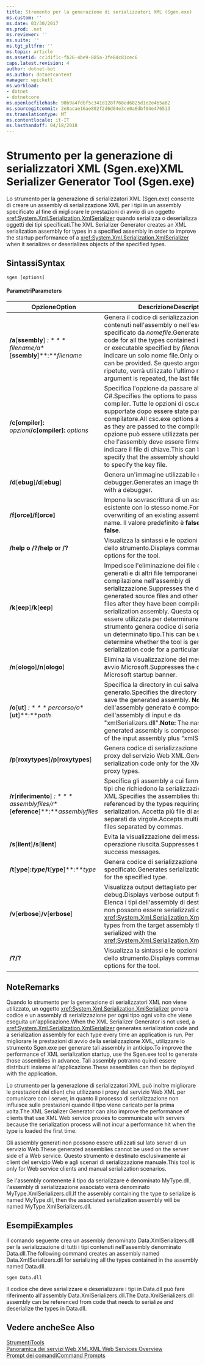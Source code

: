 ```yaml
---
title: Strumento per la generazione di serializzatori XML (Sgen.exe)
ms.custom: ''
ms.date: 03/30/2017
ms.prod: .net
ms.reviewer: ''
ms.suite: ''
ms.tgt_pltfrm: ''
ms.topic: article
ms.assetid: cc1d1f1c-fb26-4be9-885a-3fe84c81cec6
caps.latest.revision: 4
author: dotnet-bot
ms.author: dotnetcontent
manager: wpickett
ms.workload:
- dotnet
- dotnetcore
ms.openlocfilehash: 90b9a4fdbf5c341d128f768ed6825d1e2e465a82
ms.sourcegitcommit: 2e8acae16ae802f2d6d04e3ce0a6dbf04e476513
ms.translationtype: MT
ms.contentlocale: it-IT
ms.lasthandoff: 04/18/2018
---
```

# <a name="xml-serializer-generator-tool-sgenexe"></a><span data-ttu-id="c8fc7-102">Strumento per la generazione di serializzatori XML (Sgen.exe)</span><span class="sxs-lookup"><span data-stu-id="c8fc7-102">XML Serializer Generator Tool (Sgen.exe)</span></span>
<span data-ttu-id="c8fc7-103">Lo strumento per la generazione di serializzatori XML (Sgen.exe) consente di creare un assembly di serializzazione XML per i tipi in un assembly specificato al fine di migliorare le prestazioni di avvio di un oggetto <xref:System.Xml.Serialization.XmlSerializer> quando serializza o deserializza oggetti dei tipi specificati.</span><span class="sxs-lookup"><span data-stu-id="c8fc7-103">The XML Serializer Generator creates an XML serialization assembly for types in a specified assembly in order to improve the startup performance of a <xref:System.Xml.Serialization.XmlSerializer> when it serializes or deserializes objects of the specified types.</span></span>  
  
## <a name="syntax"></a><span data-ttu-id="c8fc7-104">Sintassi</span><span class="sxs-lookup"><span data-stu-id="c8fc7-104">Syntax</span></span>  
  
```  
sgen [options]  
```  
  
#### <a name="parameters"></a><span data-ttu-id="c8fc7-105">Parametri</span><span class="sxs-lookup"><span data-stu-id="c8fc7-105">Parameters</span></span>  
  
|<span data-ttu-id="c8fc7-106">Opzione</span><span class="sxs-lookup"><span data-stu-id="c8fc7-106">Option</span></span>|<span data-ttu-id="c8fc7-107">Descrizione</span><span class="sxs-lookup"><span data-stu-id="c8fc7-107">Description</span></span>|  
|------------|-----------------|  
|<span data-ttu-id="c8fc7-108">**/a**[**ssembly**] **: * * * filename*</span><span class="sxs-lookup"><span data-stu-id="c8fc7-108">**/a**[**ssembly**]**:***filename*</span></span>|<span data-ttu-id="c8fc7-109">Genera il codice di serializzazione per tutti i tipi contenuti nell'assembly o nell'eseguibile specificato da *nomefile*.</span><span class="sxs-lookup"><span data-stu-id="c8fc7-109">Generates serialization code for all the types contained in the assembly or executable specified by *filename*.</span></span> <span data-ttu-id="c8fc7-110">È possibile indicare un solo nome file.</span><span class="sxs-lookup"><span data-stu-id="c8fc7-110">Only one file name can be provided.</span></span> <span data-ttu-id="c8fc7-111">Se questo argomento viene ripetuto, verrà utilizzato l'ultimo nome file.</span><span class="sxs-lookup"><span data-stu-id="c8fc7-111">If this argument is repeated, the last file name is used.</span></span>|  
|<span data-ttu-id="c8fc7-112">**/c[ompiler]:** *opzioni*</span><span class="sxs-lookup"><span data-stu-id="c8fc7-112">**/c[ompiler]:** *options*</span></span>|<span data-ttu-id="c8fc7-113">Specifica l'opzione da passare al compilatore C#.</span><span class="sxs-lookup"><span data-stu-id="c8fc7-113">Specifies the options to pass to the C# compiler.</span></span> <span data-ttu-id="c8fc7-114">Tutte le opzioni di csc.exe vengono supportate dopo essere state passate al compilatore.</span><span class="sxs-lookup"><span data-stu-id="c8fc7-114">All csc.exe options are supported as they are passed to the compiler.</span></span> <span data-ttu-id="c8fc7-115">Questa opzione può essere utilizzata per specificare che l'assembly deve essere firmato e per indicare il file di chiave.</span><span class="sxs-lookup"><span data-stu-id="c8fc7-115">This can be used to specify that the assembly should be signed and to specify the key file.</span></span>|  
|<span data-ttu-id="c8fc7-116">**/d**[**ebug**]</span><span class="sxs-lookup"><span data-stu-id="c8fc7-116">**/d**[**ebug**]</span></span>|<span data-ttu-id="c8fc7-117">Genera un'immagine utilizzabile con un debugger.</span><span class="sxs-lookup"><span data-stu-id="c8fc7-117">Generates an image that can be used with a debugger.</span></span>|  
|<span data-ttu-id="c8fc7-118">**/f[orce]**</span><span class="sxs-lookup"><span data-stu-id="c8fc7-118">**/f[orce]**</span></span>|<span data-ttu-id="c8fc7-119">Impone la sovrascrittura di un assembly esistente con lo stesso nome.</span><span class="sxs-lookup"><span data-stu-id="c8fc7-119">Forces the overwriting of an existing assembly of the same name.</span></span> <span data-ttu-id="c8fc7-120">Il valore predefinito è **false**.</span><span class="sxs-lookup"><span data-stu-id="c8fc7-120">The default is **false**.</span></span>|  
|<span data-ttu-id="c8fc7-121">**/help o /?**</span><span class="sxs-lookup"><span data-stu-id="c8fc7-121">**/help or /?**</span></span>|<span data-ttu-id="c8fc7-122">Visualizza la sintassi e le opzioni di comando dello strumento.</span><span class="sxs-lookup"><span data-stu-id="c8fc7-122">Displays command syntax and options for the tool.</span></span>|  
|<span data-ttu-id="c8fc7-123">**/k**[**eep**]</span><span class="sxs-lookup"><span data-stu-id="c8fc7-123">**/k**[**eep**]</span></span>|<span data-ttu-id="c8fc7-124">Impedisce l'eliminazione dei file di origine generati e di altri file temporanei al termine della compilazione nell'assembly di serializzazione.</span><span class="sxs-lookup"><span data-stu-id="c8fc7-124">Suppresses the deletion of the generated source files and other temporary files after they have been compiled into the serialization assembly.</span></span> <span data-ttu-id="c8fc7-125">Questa opzione può essere utilizzata per determinare se lo strumento genera codice di serializzazione per un determinato tipo.</span><span class="sxs-lookup"><span data-stu-id="c8fc7-125">This can be used to determine whether the tool is generating serialization code for a particular type.</span></span>|  
|<span data-ttu-id="c8fc7-126">**/n**[**ologo**]</span><span class="sxs-lookup"><span data-stu-id="c8fc7-126">**/n**[**ologo**]</span></span>|<span data-ttu-id="c8fc7-127">Elimina la visualizzazione del messaggio di avvio Microsoft.</span><span class="sxs-lookup"><span data-stu-id="c8fc7-127">Suppresses the display of the Microsoft startup banner.</span></span>|  
|<span data-ttu-id="c8fc7-128">**/o**[**ut**] **: * * * percorso*</span><span class="sxs-lookup"><span data-stu-id="c8fc7-128">**/o**[**ut**]**:***path*</span></span>|<span data-ttu-id="c8fc7-129">Specifica la directory in cui salvare l'assembly generato.</span><span class="sxs-lookup"><span data-stu-id="c8fc7-129">Specifies the directory in which to save the generated assembly.</span></span> <span data-ttu-id="c8fc7-130">**Nota:** il nome dell'assembly generato è composto dal nome dell'assembly di input e da "xmlSerializers.dll".</span><span class="sxs-lookup"><span data-stu-id="c8fc7-130">**Note:**  The name of the generated assembly is composed of the name of the input assembly plus "xmlSerializers.dll".</span></span>|  
|<span data-ttu-id="c8fc7-131">**/p**[**roxytypes**]</span><span class="sxs-lookup"><span data-stu-id="c8fc7-131">**/p**[**roxytypes**]</span></span>|<span data-ttu-id="c8fc7-132">Genera codice di serializzazione solo per i tipi proxy del servizio Web XML.</span><span class="sxs-lookup"><span data-stu-id="c8fc7-132">Generates serialization code only for the XML Web service proxy types.</span></span>|  
|<span data-ttu-id="c8fc7-133">**/r**[**riferimento**] **: * * * assemblyfiles*</span><span class="sxs-lookup"><span data-stu-id="c8fc7-133">**/r**[**eference**]**:***assemblyfiles*</span></span>|<span data-ttu-id="c8fc7-134">Specifica gli assembly a cui fanno riferimento i tipi che richiedono la serializzazione XML.</span><span class="sxs-lookup"><span data-stu-id="c8fc7-134">Specifies the assemblies that are referenced by the types requiring XML serialization.</span></span> <span data-ttu-id="c8fc7-135">Accetta più file di assembly separati da virgole.</span><span class="sxs-lookup"><span data-stu-id="c8fc7-135">Accepts multiple assembly files separated by commas.</span></span>|  
|<span data-ttu-id="c8fc7-136">**/s**[**ilent**]</span><span class="sxs-lookup"><span data-stu-id="c8fc7-136">**/s**[**ilent**]</span></span>|<span data-ttu-id="c8fc7-137">Evita la visualizzazione dei messaggi di operazione riuscita.</span><span class="sxs-lookup"><span data-stu-id="c8fc7-137">Suppresses the display of success messages.</span></span>|  
|<span data-ttu-id="c8fc7-138">**/t**[**ype**]**:***type*</span><span class="sxs-lookup"><span data-stu-id="c8fc7-138">**/t**[**ype**]**:***type*</span></span>|<span data-ttu-id="c8fc7-139">Genera codice di serializzazione solo per il tipo specificato.</span><span class="sxs-lookup"><span data-stu-id="c8fc7-139">Generates serialization code only for the specified type.</span></span>|  
|<span data-ttu-id="c8fc7-140">**/v**[**erbose**]</span><span class="sxs-lookup"><span data-stu-id="c8fc7-140">**/v**[**erbose**]</span></span>|<span data-ttu-id="c8fc7-141">Visualizza output dettagliato per il debug.</span><span class="sxs-lookup"><span data-stu-id="c8fc7-141">Displays verbose output for debugging.</span></span> <span data-ttu-id="c8fc7-142">Elenca i tipi dell'assembly di destinazione che non possono essere serializzati con <xref:System.Xml.Serialization.XmlSerializer>.</span><span class="sxs-lookup"><span data-stu-id="c8fc7-142">Lists types from the target assembly that cannot be serialized with the <xref:System.Xml.Serialization.XmlSerializer>.</span></span>|  
|<span data-ttu-id="c8fc7-143">**/?**</span><span class="sxs-lookup"><span data-stu-id="c8fc7-143">**/?**</span></span>|<span data-ttu-id="c8fc7-144">Visualizza la sintassi e le opzioni di comando dello strumento.</span><span class="sxs-lookup"><span data-stu-id="c8fc7-144">Displays command syntax and options for the tool.</span></span>|  
  
## <a name="remarks"></a><span data-ttu-id="c8fc7-145">Note</span><span class="sxs-lookup"><span data-stu-id="c8fc7-145">Remarks</span></span>  
 <span data-ttu-id="c8fc7-146">Quando lo strumento per la generazione di serializzatori XML non viene utilizzato, un oggetto <xref:System.Xml.Serialization.XmlSerializer> genera codice e un assembly di serializzazione per ogni tipo ogni volta che viene eseguita un'applicazione.</span><span class="sxs-lookup"><span data-stu-id="c8fc7-146">When the XML Serializer Generator is not used, a <xref:System.Xml.Serialization.XmlSerializer> generates serialization code and a serialization assembly for each type every time an application is run.</span></span> <span data-ttu-id="c8fc7-147">Per migliorare le prestazioni di avvio della serializzazione XML, utilizzare lo strumento Sgen.exe per generare tali assembly in anticipo.</span><span class="sxs-lookup"><span data-stu-id="c8fc7-147">To improve the performance of XML serialization startup, use the Sgen.exe tool to generate those assemblies in advance.</span></span> <span data-ttu-id="c8fc7-148">Tali assembly potranno quindi essere distribuiti insieme all'applicazione.</span><span class="sxs-lookup"><span data-stu-id="c8fc7-148">These assemblies can then be deployed with the application.</span></span>  
  
 <span data-ttu-id="c8fc7-149">Lo strumento per la generazione di serializzatori XML può inoltre migliorare le prestazioni dei client che utilizzano i proxy del servizio Web XML per comunicare con i server, in quanto il processo di serializzazione non influisce sulle prestazioni quando il tipo viene caricato per la prima volta.</span><span class="sxs-lookup"><span data-stu-id="c8fc7-149">The XML Serializer Generator can also improve the performance of clients that use XML Web service proxies to communicate with servers because the serialization process will not incur a performance hit when the type is loaded the first time.</span></span>  
  
 <span data-ttu-id="c8fc7-150">Gli assembly generati non possono essere utilizzati sul lato server di un servizio Web.</span><span class="sxs-lookup"><span data-stu-id="c8fc7-150">These generated assemblies cannot be used on the server side of a Web service.</span></span> <span data-ttu-id="c8fc7-151">Questo strumento è destinato esclusivamente ai client del servizio Web e agli scenari di serializzazione manuale.</span><span class="sxs-lookup"><span data-stu-id="c8fc7-151">This tool is only for Web service clients and manual serialization scenarios.</span></span>  
  
 <span data-ttu-id="c8fc7-152">Se l'assembly contenente il tipo da serializzare è denominato MyType.dll, l'assembly di serializzazione associato verrà denominato MyType.XmlSerializers.dll.</span><span class="sxs-lookup"><span data-stu-id="c8fc7-152">If the assembly containing the type to serialize is named MyType.dll, then the associated serialization assembly will be named MyType.XmlSerializers.dll.</span></span>  
  
## <a name="examples"></a><span data-ttu-id="c8fc7-153">Esempi</span><span class="sxs-lookup"><span data-stu-id="c8fc7-153">Examples</span></span>  
 <span data-ttu-id="c8fc7-154">Il comando seguente crea un assembly denominato Data.XmlSerializers.dll per la serializzazione di tutti i tipi contenuti nell'assembly denominato Data.dll.</span><span class="sxs-lookup"><span data-stu-id="c8fc7-154">The following command creates an assembly named Data.XmlSerializers.dll for serializing all the types contained in the assembly named Data.dll.</span></span>  
  
```  
sgen Data.dll   
```  
  
 <span data-ttu-id="c8fc7-155">Il codice che deve serializzare e deserializzare i tipi in Data.dll può fare riferimento all'assembly Data.XmlSerializers.dll.</span><span class="sxs-lookup"><span data-stu-id="c8fc7-155">The Data.XmlSerializers.dll assembly can be referenced from code that needs to serialize and deserialize the types in Data.dll.</span></span>  
  
## <a name="see-also"></a><span data-ttu-id="c8fc7-156">Vedere anche</span><span class="sxs-lookup"><span data-stu-id="c8fc7-156">See Also</span></span>  
 [<span data-ttu-id="c8fc7-157">Strumenti</span><span class="sxs-lookup"><span data-stu-id="c8fc7-157">Tools</span></span>](../../../docs/framework/tools/index.md)  
 [<span data-ttu-id="c8fc7-158">Panoramica dei servizi Web XML</span><span class="sxs-lookup"><span data-stu-id="c8fc7-158">XML Web Services Overview</span></span>](https://msdn.microsoft.com/library/9db0c7b8-bca6-462b-9be5-f5f9a7f05a4d)  
 [<span data-ttu-id="c8fc7-159">Prompt dei comandi</span><span class="sxs-lookup"><span data-stu-id="c8fc7-159">Command Prompts</span></span>](../../../docs/framework/tools/developer-command-prompt-for-vs.md)
